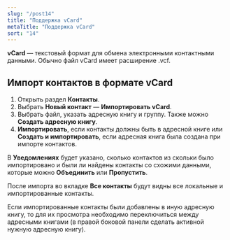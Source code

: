 ```yaml
---
slug: "/post14"
title: "Поддержка vCard"
metaTitle: "Поддержка vCard"
sort: "14"
---
```


**vCard** — текстовый формат для обмена электронными контактными данными. Обычно файл vCard имеет расширение .vcf.  

## Импорт контактов в формате vCard  

1. Открыть раздел **Контакты**.  
2. Выбрать **Новый контакт** — **Импортировать vCard**.  
3. Выбрать файл, указать адресную книгу и группу. Также можно **Создать адресную книгу**.  
4. **Импортировать**, если контакты должны быть в адресной книге или **Создать и импортировать**, если адресная книга была создана при импорте контактов.  

В **Уведомлениях** будет указано, сколько контактов из скольки было импортировано и были ли найдены контакты со схожими данными, которые можно **Объединить** или **Пропустить**.  

После импорта во вкладке **Все контакты** будут видны все локальные и импортированные контакты.  

Если импортированные контакты были добавлены в иную адресную книгу, то для их просмотра необходимо переключиться между адресными книгами (в правой боковой панели сделать активной нужную адресную книгу).  
